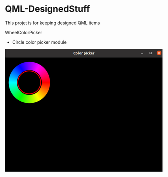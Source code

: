 # QML-DesignedStuff
This projet is for keeping designed QML items


WheelColorPicker
- Circle color picker module


![Wheel Color Picker](https://github.com/farshid616/QML-DesignedStuff/blob/main/color-picker.png "Wheel Color Picker")

